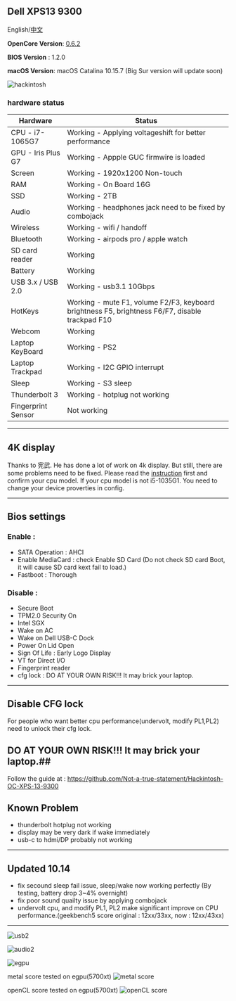 ## Dell XPS13 9300

English/[中文](README-CN.md)

**OpenCore Version**: [0.6.2](https://github.com/acidanthera/OpenCorePkg/releases)

**BIOS Version** : 1.2.0

**macOS Version**: macOS Catalina 10.15.7 (Big Sur version will update soon) 

![hackintosh](./screenshot/hackintosh.png)

### hardware status

| Hardware                   | Status                                                      |
| ----------------------     | ------------------------------------------------------------|
| CPU - i7-1065G7            | Working - Applying voltageshift for better performance   |
| GPU - Iris Plus G7         | Working - Appple GUC firmwire is loaded                     |
| Screen                     | Working - 1920x1200 Non-touch                              |
| RAM                        | Working - On Board 16G |
| SSD                        | Working - 2TB |
| Audio                      | Working - headphones jack need to be fixed by combojack |                              
| Wireless                   | Working - wifi / handoff|
| Bluetooth                  | Working - airpods pro / apple watch |
| SD card reader             | Working |                     
| Battery                    | Working |                  
| USB 3.x / USB 2.0          | Working - usb3.1 10Gbps|
| HotKeys                    | Working - mute F1, volume F2/F3, keyboard brightness F5, brightness F6/F7, disable trackpad F10|
| Webcom                     | Working |
| Laptop KeyBoard            | Working - PS2|
| Laptop Trackpad            | Working - I2C GPIO interrupt|
| Sleep                      | Working - S3 sleep|
| Thunderbolt 3              | Working - hotplug not working|
| Fingerprint Sensor         | Not working |

---

## 4K display 
Thanks to 宪武. He has done a lot of work on 4k display. But still, there are some problems need to be fixed. Please read the [instruction](README_4k_i5.md) first and confirm your cpu model. If your cpu model is not i5-1035G1. You need to change your device proverties in config.
            
---

## Bios settings
### Enable :
* SATA Operation : AHCI
* Enable MediaCard : check Enable SD Card (Do not check SD card Boot, it will cause SD card kext fail to load.)
* Fastboot : Thorough

### Disable : 
* Secure Boot
* TPM2.0 Security On
* Intel SGX
* Wake on AC
* Wake on Dell USB-C Dock
* Power On Lid Open 
* Sign Of Life : Early Logo Display 
* VT for Direct I/O
* Fingerprint reader
* cfg lock : DO AT YOUR OWN RISK!!! It may brick your laptop.

---

## Disable CFG lock
For people who want better cpu performance(undervolt, modify PL1,PL2) need to unlock their cfg lock.

## DO AT YOUR OWN RISK!!! It may brick your laptop.##

Follow the guide at :  https://github.com/Not-a-true-statement/Hackintosh-OC-XPS-13-9300

## Known Problem
* thunderbolt hotplug not working
* display may be very dark if wake immediately 
* usb-c to hdmi/DP probably not working

---

## Updated 10.14
* fix secound sleep fail issue, sleep/wake now working perfectly (By testing, battery drop 3~4% overnight)
* fix poor sound quailty issue by applying combojack
* undervolt cpu, and modify PL1, PL2 make significant improve on CPU performance.(geekbench5 score original : 12xx/33xx, now : 12xx/43xx)

---

![usb2](./screenshot/usb2.png)

![audio2](./screenshot/audio2.png)

![egpu](./screenshot/egpu.png)

metal score tested on egpu(5700xt)
![metal score](./screenshot/egpu_score1.png)

openCL score tested on egpu(5700xt)
![openCL score](./screenshot/egpu_score2.png)
